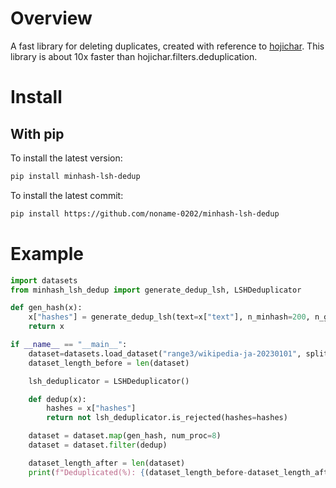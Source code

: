 # Overview
A fast library for deleting duplicates, created with reference to [hojichar](https://github.com/HojiChar/HojiChar).
This library is about 10x faster than hojichar.filters.deduplication. 

# Install
## With pip
To install the latest version:
```bash
pip install minhash-lsh-dedup
```
To install the latest commit:
```bash
pip install https://github.com/noname-0202/minhash-lsh-dedup
```

# Example
```python
import datasets
from minhash_lsh_dedup import generate_dedup_lsh, LSHDeduplicator

def gen_hash(x):
    x["hashes"] = generate_dedup_lsh(text=x["text"], n_minhash=200, n_gram=5, n_buckets=20, bucket_size=10)
    return x

if __name__ == "__main__":
    dataset=datasets.load_dataset("range3/wikipedia-ja-20230101", split="train")
    dataset_length_before = len(dataset)

    lsh_deduplicator = LSHDeduplicator()

    def dedup(x):
        hashes = x["hashes"]
        return not lsh_deduplicator.is_rejected(hashes=hashes)

    dataset = dataset.map(gen_hash, num_proc=8)
    dataset = dataset.filter(dedup)

    dataset_length_after = len(dataset)
    print(f"Deduplicated(%): {(dataset_length_before-dataset_length_after)/dataset_length_before}")
```
